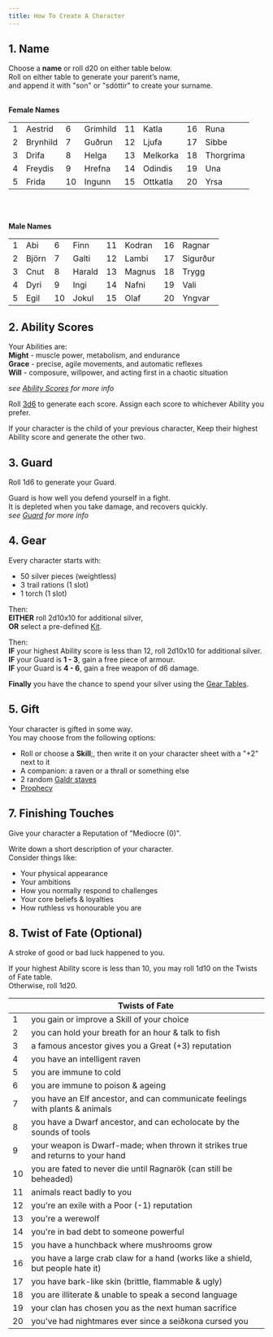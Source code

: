 ```yaml
---
title: How To Create A Character
---
```


## 1. Name

Choose a **name** or roll d20 on either table below.  
Roll on either table to generate your parent’s name,  
and append it with "son" or "sdóttir" to create your surname. <br /> <br />

**Female Names**

|     |          |     |          |     |          |     |           |
| --- | -------- | --- | -------- | --- | -------- | --- | --------- |
| 1   | Aestrid  | 6   | Grimhild | 11  | Katla    | 16  | Runa      |
| 2   | Brynhild | 7   | Guðrun   | 12  | Ljufa    | 17  | Sibbe     |
| 3   | Drifa    | 8   | Helga    | 13  | Melkorka | 18  | Thorgrima |
| 4   | Freydis  | 9   | Hrefna   | 14  | Odindis  | 19  | Una       |
| 5   | Frida    | 10  | Ingunn   | 15  | Ottkatla | 20  | Yrsa      |

<br />
<br />

**Male Names**

|     |       |     |        |     |        |     |          |
| --- | ----- | --- | ------ | --- | ------ | --- | -------- |
| 1   | Abi   | 6   | Finn   | 11  | Kodran | 16  | Ragnar   |
| 2   | Björn | 7   | Galti  | 12  | Lambi  | 17  | Sigurður |
| 3   | Cnut  | 8   | Harald | 13  | Magnus | 18  | Trygg    |
| 4   | Dyri  | 9   | Ingi   | 14  | Nafni  | 19  | Vali     |
| 5   | Egil  | 10  | Jokul  | 15  | Olaf   | 20  | Yngvar   |

## 2. Ability Scores

Your Abilities are:  
**Might** - muscle power, metabolism, and endurance  
**Grace** - precise, agile movements, and automatic reflexes  
**Will** - composure, willpower, and acting first in a chaotic situation

_see [Ability Scores](/rules/ability-scores) for more info_

Roll [3d6](/start-here/introduction#dice) to generate each score. Assign each
score to whichever Ability you prefer.

If your character is the child of your previous character, Keep their highest
Ability score and generate the other two.

## 3. Guard

Roll 1d6 to generate your Guard.

Guard is how well you defend yourself in a fight.  
It is depleted when you take damage, and recovers quickly.  
_see [Guard](/rules/fighting/guard) for more info_

## 4. Gear

Every character starts with:

-   50 silver pieces (weightless)
-   3 trail rations (1 slot)
-   1 torch (1 slot)

Then:  
**EITHER** roll 2d10x10 for additional silver,  
**OR** select a pre-defined [Kit](/character-creation/kits).

Then:  
**IF** your highest Ability score is less than 12, roll 2d10x10 for additional
silver.  
**IF** your Guard is **1 - 3**, gain a free piece of armour.  
**IF** your Guard is **4 - 6**, gain a free weapon of d6 damage.

**Finally** you have the chance to spend your silver using the
[Gear Tables](/character-creation/gear-tables).

## 5. Gift

Your character is gifted in some way.  
You may choose from the following options:

-   Roll or choose a **Skill**;, then write it on your character sheet with a
    "+2" next to it
-   A companion: a raven or a thrall or something else
-   2 random
    [Galdr staves](/character-creation/gear/#specialist--cultural-items)
-   [Prophecy](/rules/magic/seiðr#prophecy)


## 7. Finishing Touches

Give your character a Reputation of "Mediocre (0)".

Write down a short description of your character.  
Consider things like:

-   Your physical appearance
-   Your ambitions
-   How you normally respond to challenges
-   Your core beliefs & loyalties
-   How ruthless vs honourable you are

## 8. Twist of Fate (Optional)

A stroke of good or bad luck happened to you.

If your highest Ability score is less than 10, you may roll 1d10 on the Twists
of Fate table.  
Otherwise, roll 1d20.

|     | Twists of Fate                                                                  |
| --- | ------------------------------------------------------------------------------- |
| 1   | you gain or improve a Skill of your choice                                      |
| 2   | you can hold your breath for an hour & talk to fish                             |
| 3   | a famous ancestor gives you a Great (+3) reputation                             |
| 4   | you have an intelligent raven                                                   |
| 5   | you are immune to cold                                                          |
| 6   | you are immune to poison & ageing                                               |
| 7   | you have an Elf ancestor, and can communicate feelings with plants & animals    |
| 8   | you have a Dwarf ancestor, and can echolocate by the sounds of tools            |
| 9   | your weapon is Dwarf-made; when thrown it strikes true and returns to your hand |
| 10  | you are fated to never die until Ragnarök (can still be beheaded)               |
| 11  | animals react badly to you                                                      |
| 12  | you're an exile with a Poor (-1) reputation                                     |
| 13  | you're a werewolf                                                               |
| 14  | you're in bad debt to someone powerful                                          |
| 15  | you have a hunchback where mushrooms grow                                       |
| 16  | you have a large crab claw for a hand (works like a shield, but people hate it) |
| 17  | you have bark-like skin (brittle, flammable & ugly)                             |
| 18  | you are illiterate & unable to speak a second language                          |
| 19  | your clan has chosen you as the next human sacrifice                            |
| 20  | you've had nightmares ever since a seiðkona cursed you                          |
